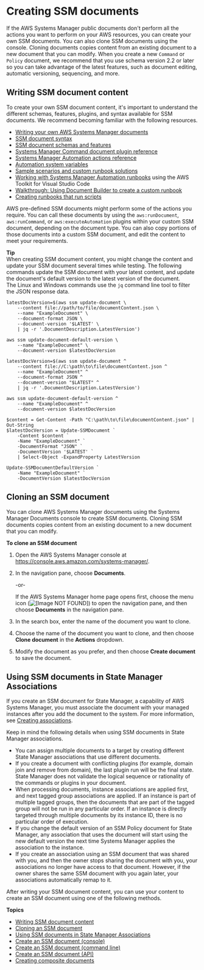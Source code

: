 # Creating SSM documents<a name="create-ssm-doc"></a>

If the AWS Systems Manager public documents don't perform all the actions you want to perform on your AWS resources, you can create your own SSM documents\. You can also clone SSM documents using the console\. Cloning documents copies content from an existing document to a new document that you can modify\. When you create a new `Command` or `Policy` document, we recommend that you use schema version 2\.2 or later so you can take advantage of the latest features, such as document editing, automatic versioning, sequencing, and more\.

## Writing SSM document content<a name="writing-ssm-doc-content"></a>

To create your own SSM document content, it's important to understand the different schemas, features, plugins, and syntax available for SSM documents\. We recommend becoming familiar with the following resources\.
+  [Writing your own AWS Systems Manager documents](http://aws.amazon.com/blogs/mt/writing-your-own-aws-systems-manager-documents/) 
+  [SSM document syntax](sysman-doc-syntax.md) 
+  [SSM document schemas and features](document-schemas-features.md) 
+  [Systems Manager Command document plugin reference](ssm-plugins.md) 
+  [Systems Manager Automation actions reference](automation-actions.md) 
+  [Automation system variables](automation-variables.md) 
+  [Sample scenarios and custom runbook solutions](automation-document-samples.md) 
+  [Working with Systems Manager Automation runbooks](https://docs.aws.amazon.com/toolkit-for-vscode/latest/userguide/systems-manager-automation-docs.html) using the AWS Toolkit for Visual Studio Code 
+  [ Walkthrough: Using Document Builder to create a custom runbook](automation-walk-document-builder.md) 
+  [Creating runbooks that run scripts](automation-document-script.md) 

AWS pre\-defined SSM documents might perform some of the actions you require\. You can call these documents by using the `aws:runDocument`, `aws:runCommand`, or `aws:executeAutomation` plugins within your custom SSM document, depending on the document type\. You can also copy portions of those documents into a custom SSM document, and edit the content to meet your requirements\.

**Tip**  
When creating SSM document content, you might change the content and update your SSM document several times while testing\. The following commands update the SSM document with your latest content, and update the document's default version to the latest version of the document\.  
The Linux and Windows commands use the `jq` command line tool to filter the JSON response data\.

```
latestDocVersion=$(aws ssm update-document \
    --content file://path/to/file/documentContent.json \
    --name "ExampleDocument" \
    --document-format JSON \
    --document-version '$LATEST' \
    | jq -r '.DocumentDescription.LatestVersion')

aws ssm update-document-default-version \
    --name "ExampleDocument" \
    --document-version $latestDocVersion
```

```
latestDocVersion=$(aws ssm update-document ^
    --content file://C:\path\to\file\documentContent.json ^
    --name "ExampleDocument" ^
    --document-format JSON ^
    --document-version "$LATEST" ^
    | jq -r '.DocumentDescription.LatestVersion')

aws ssm update-document-default-version ^
    --name "ExampleDocument" ^
    --document-version $latestDocVersion
```

```
$content = Get-Content -Path "C:\path\to\file\documentContent.json" | Out-String
$latestDocVersion = Update-SSMDocument `
    -Content $content `
    -Name "ExampleDocument" `
    -DocumentFormat "JSON" `
    -DocumentVersion '$LATEST' `
    | Select-Object -ExpandProperty LatestVersion

Update-SSMDocumentDefaultVersion `
    -Name "ExampleDocument" `
    -DocumentVersion $latestDocVersion
```

## Cloning an SSM document<a name="cloning-ssm-document"></a>

You can clone AWS Systems Manager documents using the Systems Manager Documents console to create SSM documents\. Cloning SSM documents copies content from an existing document to a new document that you can modify\.

**To clone an SSM document**

1. Open the AWS Systems Manager console at [https://console\.aws\.amazon\.com/systems\-manager/](https://console.aws.amazon.com/systems-manager/)\.

1. In the navigation pane, choose **Documents**\.

   \-or\-

   If the AWS Systems Manager home page opens first, choose the menu icon \(![\[Image NOT FOUND\]](http://docs.aws.amazon.com/systems-manager/latest/userguide/images/menu-icon-small.png)\) to open the navigation pane, and then choose **Documents** in the navigation pane\.

1. In the search box, enter the name of the document you want to clone\.

1. Choose the name of the document you want to clone, and then choose **Clone document** in the **Actions** dropdown\. 

1. Modify the document as you prefer, and then choose **Create document** to save the document\. 

## Using SSM documents in State Manager Associations<a name="ssm-docs-assoc"></a>

If you create an SSM document for State Manager, a capability of AWS Systems Manager, you must associate the document with your managed instances after you add the document to the system\. For more information, see [Creating associations](sysman-state-assoc.md)\.

Keep in mind the following details when using SSM documents in State Manager associations\.
+ You can assign multiple documents to a target by creating different State Manager associations that use different documents\. 
+ If you create a document with conflicting plugins \(for example, domain join and remove from domain\), the last plugin run will be the final state\. State Manager does not validate the logical sequence or rationality of the commands or plugins in your document\.
+ When processing documents, instance associations are applied first, and next tagged group associations are applied\. If an instance is part of multiple tagged groups, then the documents that are part of the tagged group will not be run in any particular order\. If an instance is directly targeted through multiple documents by its instance ID, there is no particular order of execution\. 
+ If you change the default version of an SSM Policy document for State Manager, any association that uses the document will start using the new default version the next time Systems Manager applies the association to the instance\.
+ If you create an association using an SSM document that was shared with you, and then the owner stops sharing the document with you, your associations no longer have access to that document\. However, if the owner shares the same SSM document with you again later, your associations automatically remap to it\.

After writing your SSM document content, you can use your content to create an SSM document using one of the following methods\.

**Topics**
+ [Writing SSM document content](#writing-ssm-doc-content)
+ [Cloning an SSM document](#cloning-ssm-document)
+ [Using SSM documents in State Manager Associations](#ssm-docs-assoc)
+ [Create an SSM document \(console\)](create-ssm-console.md)
+ [Create an SSM document \(command line\)](create-ssm-document-cli.md)
+ [Create an SSM document \(API\)](create-ssm-document-api.md)
+ [Creating composite documents](composite-docs.md)
